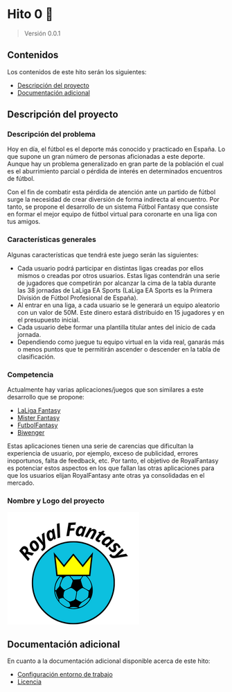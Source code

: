 # Hito 0 :pushpin:
> Versión 0.0.1

## Contenidos
Los contenidos de este hito serán los siguientes:
- [Descripción del proyecto](#descripción-del-proyecto)
- [Documentación adicional](#documentación-adicional)

## Descripción del proyecto
### Descripción del problema
Hoy en día, el fútbol es el deporte más conocido y practicado en España. Lo que supone un gran número de personas aficionadas a este deporte. Aunque hay un problema generalizado en gran parte de la población el cual es el aburrimiento parcial o pérdida de interés en determinados encuentros de fútbol.

Con el fin de combatir esta pérdida de atención ante un partido de fútbol surge la necesidad de crear diversión de forma indirecta al encuentro. Por tanto, se propone el desarrollo de un sistema Fútbol Fantasy que consiste en formar el mejor equipo de fútbol virtual para coronarte en una liga con tus amigos.

### Características generales
Algunas características que tendrá este juego serán las siguientes:
- Cada usuario podrá participar en distintas ligas creadas por ellos mismos o creadas por otros usuarios. Estas ligas contendrán una serie de jugadores que competirán por alcanzar la cima de la tabla durante las 38 jornadas de LaLiga EA Sports (LaLiga EA Sports  es la Primera División de Fútbol Profesional de España).
- Al entrar en una liga, a cada usuario se le generará un equipo aleatorio con un valor de 50M. Este dinero estará distribuido en 15 jugadores y en el presupuesto inicial.
- Cada usuario debe formar una plantilla titular antes del inicio de cada jornada.
- Dependiendo como juegue tu equipo virtual en la vida real, ganarás más o menos puntos que te permitirán ascender o descender en la tabla de clasificación.

### Competencia
Actualmente hay varias aplicaciones/juegos que son similares a este desarrollo que se propone:
* [LaLiga Fantasy](https://laligafantasy.relevo.com/)
* [Mister Fantasy](https://misterfantasy.es/es/)
* [FutbolFantasy](https://www.futbolfantasy.com/)
* [Biwenger](https://biwenger.as.com/login)

Estas aplicaciones tienen una serie de carencias que dificultan la experiencia de usuario, por ejemplo, exceso de publicidad, errores inoportunos, falta de feedback, etc. Por tanto, el objetivo de RoyalFantasy es potenciar estos aspectos en los que fallan las otras aplicaciones para que los usuarios elijan RoyalFantasy ante otras ya consolidadas en el mercado.

### Nombre y Logo del proyecto
![Logo](../imgs/Royal_Fantasy-nombre.png)

## Documentación adicional
En cuanto a la documentación adicional disponible acerca de este hito:
- [Configuración entorno de trabajo](/docs/hitos/config-github.md)
- [Licencia](../../LICENSE)

